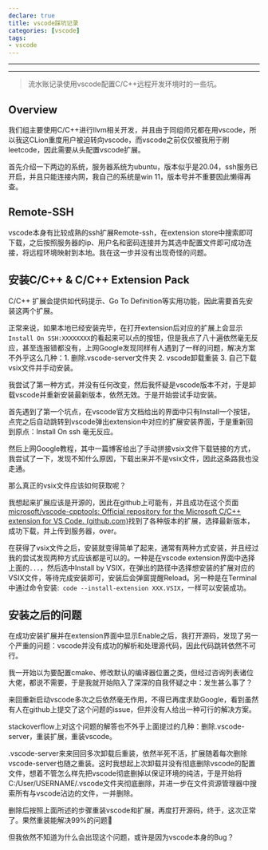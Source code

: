 ```yaml
---
declare: true
title: vscode踩坑记录
categories: [vscode]
tags:
- vscode
---
```


---

---

> 流水账记录使用vscode配置C/C++远程开发环境时的一些坑。

<!--more-->

## Overview

我们组主要使用C/C++进行llvm相关开发，并且由于同组师兄都在用vscode，所以我这CLion重度用户被迫转向vscode，而vscode之前仅仅被我用于刷leetcode，因此需要从头配置vscode扩展。

首先介绍一下两边的系统，服务器系统为ubuntu，版本似乎是20.04，ssh服务已开启，并且只能连接内网，我自己的系统是win 11，版本号并不重要因此懒得再查。

## Remote-SSH

vscode本身有比较成熟的ssh扩展Remote-ssh，在extension store中搜索即可下载，之后按照服务器的ip、用户名和密码连接并为其选中配置文件即可成功连接，将远程环境映射到本地。我在这一步并没有出现奇怪的问题。

## 安装C/C++ & C/C++ Extension Pack

C/C++ 扩展会提供如代码提示、Go To Definition等实用功能，因此需要首先安装这两个扩展。

正常来说，如果本地已经安装完毕，在打开extension后对应的扩展上会显示`Install On SSH:XXXXXXXX`的看起来可以点的按钮，但是我点了八十遍依然毫无反应，甚至连报错都没有，上网Google发现同样有人遇到了一样的问题，解决方案不外乎这么几种：1. 删除.vscode-server文件夹 2. vscode卸载重装 3. 自己下载vsix文件并手动安装。

我尝试了第一种方式，并没有任何改变，然后我怀疑是vscode版本不对，于是卸载vscode并重新安装最新版本，依然无效。于是开始尝试手动安装。

首先遇到了第一个坑点，在vscode官方文档给出的界面中只有Install一个按钮，点完之后自动跳转到vscode弹出extension中对应的扩展安装界面，于是重新回到原点：Install On ssh 毫无反应。

然后上网Google教程，其中一篇博客给出了手动拼接vsix文件下载链接的方式，我尝试了一下，发现不知什么原因，下载出来并不是vsix文件，因此这条路我也没走通。

那么真正的vsix文件应该如何获取呢？

我想起来扩展应该是开源的，因此在github上可能有，并且成功在这个页面[microsoft/vscode-cpptools: Official repository for the Microsoft C/C++ extension for VS Code. (github.com)](https://github.com/microsoft/vscode-cpptools)找到了各种版本的扩展，选择最新版本，成功下载，并上传到服务器，over。

在获得了vsix文件之后，安装就变得简单了起来，通常有两种方式安装，并且经过我的尝试发现两种方式应该都是可以的。一种是在vscode extension界面中选择上面的`...`，然后选中Install by VSIX，在弹出的路径中选择想安装的扩展对应的VSIX文件，等待完成安装即可，安装后会弹窗提醒Reload。另一种是在Terminal中通过命令安装:` code --install-extension XXX.VSIX`，一样可以安装成功。

## 安装之后的问题

在成功安装扩展并在extension界面中显示Enable之后，我打开源码，发现了另一个严重的问题：vscode并没有成功的解析和处理源代码，因此代码跳转依然不可行。

我一开始以为要配置cmake、修改默认的编译器位置之类，但经过咨询列表诸位大佬，都说不需要，于是我就开始陷入了深深的自我怀疑之中：发生甚么事了？

来回重新启动vscode多次之后依然毫无作用，不得已再度求助Google，看到虽然有人在github上提交了这个问题的issue，但并没有人给出一种可行的解决方案。

stackoverflow上对这个问题的解答也不外乎上面提过的几种：删除.vscode-server，重装扩展，重装vscode。

.vscode-server来来回回多次卸载后重装，依然半死不活，扩展随着每次删除vscode-server也随之重装。这时我想起上次卸载并没有彻底删除vscode的配置文件，想着不管怎么样先把vscode彻底删掉以保证环境的纯洁，于是开始将C:/User/USERNAME/.vscode文件夹彻底删除，并进一步在文件资源管理器中搜索所有与vscode沾边的文件，一并删除。

删除后按照上面所述的步骤重装vscode和扩展，再度打开源码，终于，这次正常了。果然重装能解决99%的问题:dog:

但我依然不知道为什么会出现这个问题，或许是因为vscode本身的Bug？